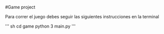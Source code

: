 #Game project

Para correr el juego debes seguir las siguientes instrucciones en la terminal

''' sh
cd game
python 3 main.py
'''